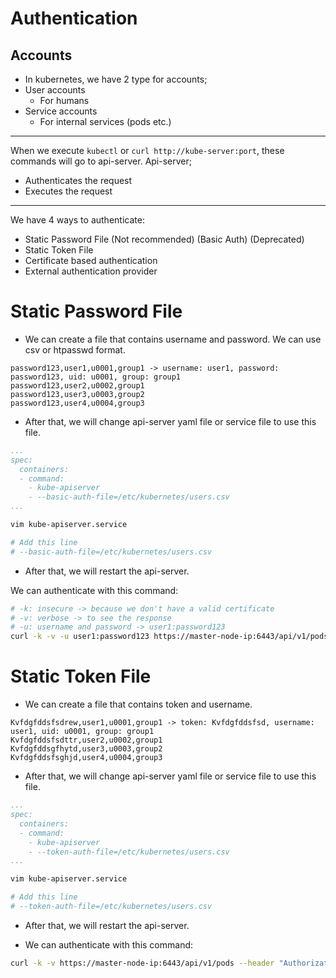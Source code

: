 # Authentication

## Accounts
- In kubernetes, we have 2 type for accounts;
- User accounts
  - For humans
- Service accounts
  - For internal services (pods etc.)

---

When we execute `kubectl` or `curl http://kube-server:port`, these commands will go to api-server. Api-server;
- Authenticates the request
- Executes the request

---

We have 4 ways to authenticate:
- Static Password File (Not recommended) (Basic Auth) (Deprecated)
- Static Token File
- Certificate based authentication
- External authentication provider


# Static Password File
- We can create a file that contains username and password. We can use csv or htpasswd format.

```csv
password123,user1,u0001,group1 -> username: user1, password: password123, uid: u0001, group: group1
password123,user2,u0002,group1
password123,user3,u0003,group2
password123,user4,u0004,group3
```

- After that, we will change api-server yaml file or service file to use this file.

```yaml
...
spec:
  containers:
  - command:
    - kube-apiserver
    - --basic-auth-file=/etc/kubernetes/users.csv
...
```

```bash
vim kube-apiserver.service

# Add this line
# --basic-auth-file=/etc/kubernetes/users.csv
```

- After that, we will restart the api-server.


We can authenticate with this command:
```bash
# -k: insecure -> because we don't have a valid certificate
# -v: verbose -> to see the response
# -u: username and password -> user1:password123
curl -k -v -u user1:password123 https://master-node-ip:6443/api/v1/pods
```


# Static Token File

- We can create a file that contains token and username.

```csv
Kvfdgfddsfsdrew,user1,u0001,group1 -> token: Kvfdgfddsfsd, username: user1, uid: u0001, group: group1
Kvfdgfddsfsdttr,user2,u0002,group1
Kvfdgfddsgfhytd,user3,u0003,group2
Kvfdgfddsfsghjd,user4,u0004,group3
```

- After that, we will change api-server yaml file or service file to use this file.

```yaml
...
spec:
  containers:
  - command:
    - kube-apiserver
    - --token-auth-file=/etc/kubernetes/users.csv
...
```

```bash
vim kube-apiserver.service

# Add this line
# --token-auth-file=/etc/kubernetes/users.csv
```

- After that, we will restart the api-server.

- We can authenticate with this command:

```bash
curl -k -v https://master-node-ip:6443/api/v1/pods --header "Authorization: Bearer Kvfdgfddsfsdrew"
```
